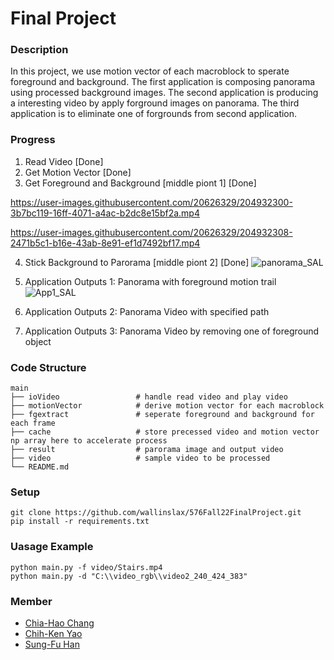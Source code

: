 # Final Project
### Description
In this project, we use motion vector of each macroblock to sperate foreground and background.
The first application is composing panorama using processed background images.
The second application is producing a interesting video by apply forground images on panorama.
The third application is to eliminate one of forgrounds from second application.

### Progress
1. Read Video [Done]
2. Get Motion Vector [Done]
3. Get Foreground and Background [middle piont 1] [Done]

https://user-images.githubusercontent.com/20626329/204932300-3b7bc119-16ff-4071-a4ac-b2dc8e15bf2a.mp4

https://user-images.githubusercontent.com/20626329/204932308-2471b5c1-b16e-43ab-8e91-ef1d7492bf17.mp4

4. Stick Background to Parorama [middle piont 2] [Done]
![panorama_SAL](https://user-images.githubusercontent.com/20626329/204932333-54b48527-be3c-4f9f-ab39-950fce8facf3.jpg)

5. Application Outputs 1:  Panorama with foreground motion trail
![App1_SAL](https://user-images.githubusercontent.com/20626329/204932593-a217a62b-43bd-488f-a97d-543b7fa296c1.jpg)

6. Application Outputs 2:  Panorama Video with specified path


7. Application Outputs 3:  Panorama Video by removing one of foreground object

### Code Structure

    main
    ├── ioVideo                 # handle read video and play video
    ├── motionVector            # derive motion vector for each macroblock
    ├── fgextract               # seperate foreground and background for each frame
    ├── cache                   # store precessed video and motion vector np array here to accelerate process
    ├── result                  # parorama image and output video
    ├── video                   # sample video to be processed
    └── README.md

### Setup
    git clone https://github.com/wallinslax/576Fall22FinalProject.git
    pip install -r requirements.txt

### Uasage Example
    python main.py -f video/Stairs.mp4
    python main.py -d "C:\\video_rgb\\video2_240_424_383"
    
### Member
- [Chia-Hao Chang](https://www.linkedin.com/in/chia-hao-chang/)
- [Chih-Ken Yao](https://www.linkedin.com/in/chih-ken-yao/)
- [Sung-Fu Han](linkedin.com/in/sungfuhan/)
